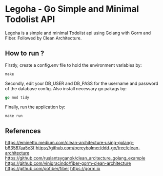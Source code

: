 # Legoha - Go Simple and Minimal Todolist API

Legoha is a simple and minimal Todolist api using Golang with Gorm and Fiber. Followed by Clean Architecture.

## How to run ?

Firstly, create a config.env file to hold the environment variables by:
```makefile
make 
```
Secondly, edit your DB_USER and DB_PASS for the username and password of the database config. Also install necessary go pakags by:

``` go
go mod tidy
```

Finally, run the application by:
```makefile
make run
```

## References
https://eminetto.medium.com/clean-architecture-using-golang-b63587aa5e3f
https://github.com/percybolmer/ddd-go/tree/clean-architecture
https://github.com/ruslantsyganok/clean_arcitecture_golang_example
https://github.com/vinigracindo/fiber-gorm-clean-architecture
https://github.com/gofiber/fiber
https://gorm.io